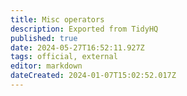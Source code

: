 ```yaml
---
title: Misc operators
description: Exported from TidyHQ
published: true
date: 2024-05-27T16:52:11.927Z
tags: official, external
editor: markdown
dateCreated: 2024-01-07T15:02:52.017Z
---
```



